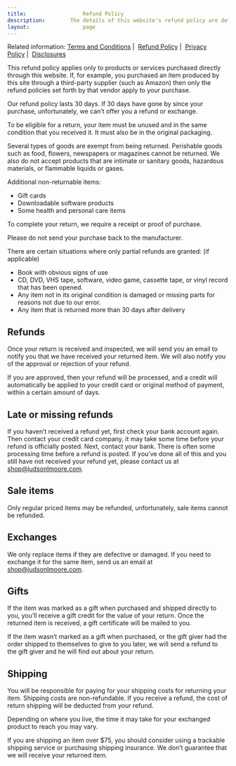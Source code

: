 ```yaml
---
title:					Refund Policy
description:		The details of this website's refund policy are defined here.
layout:					page
---
```



<p>
	<span>
		Related information: 
		<a href="{{ '/terms/' | absolute_url }}">Terms and Conditions</a> | 
		<a href="{{ '/refund-policy/' | absolute_url }}">Refund Policy</a> | 
		<a href="{{ '/privacy/' | absolute_url }}">Privacy Policy</a> | 
		<a href="{{ '/disclosures/' | absolute_url }}">Disclosures</a>
	</span>
</p>

This refund policy applies only to products or services purchased directly through this website. If, for example, you purchased an item produced by this site through a third-party supplier (such as Amazon) then only the refund policies set forth by that vendor apply to your purchase. 

Our refund policy lasts 30 days. If 30 days have gone by since your purchase, unfortunately, we can’t offer you a refund or exchange.

To be eligible for a return, your item must be unused and in the same condition that you received it. It must also be in the original packaging.

Several types of goods are exempt from being returned. Perishable goods such as food, flowers, newspapers or magazines cannot be returned. We also do not accept products that are intimate or sanitary goods, hazardous materials, or flammable liquids or gases.

Additional non-returnable items:

- Gift cards
- Downloadable software products
- Some health and personal care items

To complete your return, we require a receipt or proof of purchase.

Please do not send your purchase back to the manufacturer.

There are certain situations where only partial refunds are granted: (if applicable)

- Book with obvious signs of use
- CD, DVD, VHS tape, software, video game, cassette tape, or vinyl record that has been opened.
- Any item not in its original condition is damaged or missing parts for reasons not due to our error.
- Any item that is returned more than 30 days after delivery

## Refunds 

Once your return is received and inspected, we will send you an email to notify you that we have received your returned item. We will also notify you of the approval or rejection of your refund.  

If you are approved, then your refund will be processed, and a credit will automatically be applied to your credit card or original method of payment, within a certain amount of days.

## Late or missing refunds

If you haven’t received a refund yet, first check your bank account again. Then contact your credit card company, it may take some time before your refund is officially posted. Next, contact your bank. There is often some processing time before a refund is posted. If you’ve done all of this and you still have not received your refund yet, please contact us at shop@judsonlmoore.com.

## Sale items  

Only regular priced items may be refunded, unfortunately, sale items cannot be refunded.

## Exchanges

We only replace items if they are defective or damaged. If you need to exchange it for the same item, send us an email at shop@judsonlmoore.com.

## Gifts  

If the item was marked as a gift when purchased and shipped directly to you, you’ll receive a gift credit for the value of your return. Once the returned item is received, a gift certificate will be mailed to you.

If the item wasn’t marked as a gift when purchased, or the gift giver had the order shipped to themselves to give to you later, we will send a refund to the gift giver and he will find out about your return.

## Shipping  

You will be responsible for paying for your shipping costs for returning your item. Shipping costs are non-refundable. If you receive a refund, the cost of return shipping will be deducted from your refund.

Depending on where you live, the time it may take for your exchanged product to reach you may vary.

If you are shipping an item over $75, you should consider using a trackable shipping service or purchasing shipping insurance. We don’t guarantee that we will receive your returned item.